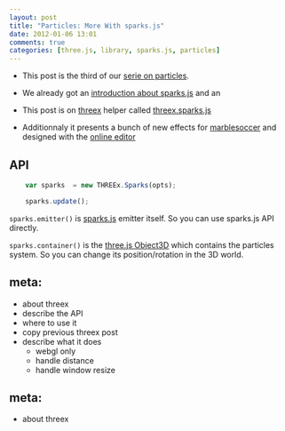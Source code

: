 ```yaml
---
layout: post
title: "Particles: More With sparks.js"
date: 2012-01-06 13:01
comments: true
categories: [three.js, library, sparks.js, particles]
---
```


* This post is the third of our [serie on particles](/blog/categories/particles).
* We already got an
[introduction about sparks.js](/blog/2011/12/14/particles-introduction-to-sparks-js/)
and an

* This post is on
[threex](https://github.com/jeromeetienne/threex)
helper called
[threex.sparks.js](https://github.com/jeromeetienne/threex/blob/master/threex.sparks.js)
* Additionnaly it presents a bunch of new effects for
[marblesoccer](http://marblesoccer.com)
and designed with the 
[online editor](/blog/2011/12/19/particles-online-editor-for-sparks-js/)

## API

```javascript
	var sparks	= new THREEx.Sparks(opts);
```

```javascript
	sparks.update();
```

```sparks.emitter()``` is
[sparks.js](https://github.com/zz85/sparks.js/)
emitter itself.
So you can use sparks.js API directly.

```sparks.container()``` is the
[three.js Object3D](https://github.com/mrdoob/three.js/blob/master/src/core/Object3D.js)
which contains
the particles system.
So you can change its position/rotation in the 3D world.

## meta:

* about threex
* describe the API
* where to use it
* copy previous threex post
* describe what it does
  * webgl only
  * handle distance
  * handle window resize

## meta:

* about threex
